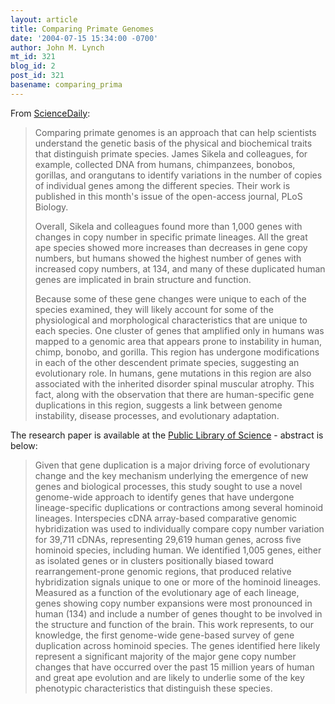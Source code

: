 ```yaml
---
layout: article
title: Comparing Primate Genomes
date: '2004-07-15 15:34:00 -0700'
author: John M. Lynch
mt_id: 321
blog_id: 2
post_id: 321
basename: comparing_prima
---
```

From [ScienceDaily](http://www.sciencedaily.com/releases/2004/07/040713075738.htm):


> Comparing primate genomes is an approach that can help scientists understand the genetic basis of the physical and biochemical traits that distinguish primate species. James Sikela and colleagues, for example, collected DNA from humans, chimpanzees, bonobos, gorillas, and orangutans to identify variations in the number of copies of individual genes among the different species. Their work is published in this month's issue of the open-access journal, PLoS Biology.
> 
> Overall, Sikela and colleagues found more than 1,000 genes with changes in copy number in specific primate lineages. All the great ape species showed more increases than decreases in gene copy numbers, but humans showed the highest number of genes with increased copy numbers, at 134, and many of these duplicated human genes are implicated in brain structure and function.
> 
> Because some of these gene changes were unique to each of the species examined, they will likely account for some of the physiological and morphological characteristics that are unique to each species. One cluster of genes that amplified only in humans was mapped to a genomic area that appears prone to instability in human, chimp, bonobo, and gorilla. This region has undergone modifications in each of the other descendent primate species, suggesting an evolutionary role. In humans, gene mutations in this region are also associated with the inherited disorder spinal muscular atrophy. This fact, along with the observation that there are human-specific gene duplications in this region, suggests a link between genome instability, disease processes, and evolutionary adaptation. 


The research paper is available at the [Public Library of Science](http://www.plosbiology.org/plosonline/?request=get-document&amp;doi=10.1371/journal.pbio.0020207) - abstract is below:


> Given that gene duplication is a major driving force of evolutionary change and the key mechanism underlying the emergence of new genes and biological processes, this study sought to use a novel genome-wide approach to identify genes that have undergone lineage-specific duplications or contractions among several hominoid lineages. Interspecies cDNA array-based comparative genomic hybridization was used to individually compare copy number variation for 39,711 cDNAs, representing 29,619 human genes, across five hominoid species, including human. We identified 1,005 genes, either as isolated genes or in clusters positionally biased toward rearrangement-prone genomic regions, that produced relative hybridization signals unique to one or more of the hominoid lineages. Measured as a function of the evolutionary age of each lineage, genes showing copy number expansions were most pronounced in human (134) and include a number of genes thought to be involved in the structure and function of the brain. This work represents, to our knowledge, the first genome-wide gene-based survey of gene duplication across hominoid species. The genes identified here likely represent a significant majority of the major gene copy number changes that have occurred over the past 15 million years of human and great ape evolution and are likely to underlie some of the key phenotypic characteristics that distinguish these species.
